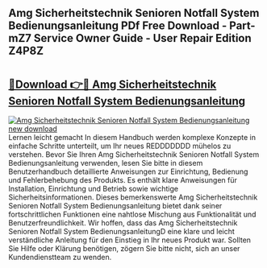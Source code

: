 ## Amg Sicherheitstechnik Senioren Notfall System Bedienungsanleitung PDf Free Download - Part-mZ7 Service Owner Guide - User Repair Edition Z4P8Z

# <h2><a href="http://df0b2o.blite.top/?on=Amg+Sicherheitstechnik+Senioren+Notfall+System+Bedienungsanleitung">🔗Download 👉🔴 Amg Sicherheitstechnik Senioren Notfall System Bedienungsanleitung</a></h2>

[![Amg Sicherheitstechnik Senioren Notfall System Bedienungsanleitung new download](https://i.imgur.com/lujVjoI.png)](http://df0b2o.blite.top/?on=Amg+Sicherheitstechnik+Senioren+Notfall+System+Bedienungsanleitung)
Lernen leicht gemacht In diesem Handbuch werden komplexe Konzepte in einfache Schritte unterteilt, um Ihr neues REDDDDDDD mühelos zu verstehen. Bevor Sie Ihren Amg Sicherheitstechnik Senioren Notfall System Bedienungsanleitung verwenden, lesen Sie bitte in diesem Benutzerhandbuch detaillierte Anweisungen zur Einrichtung, Bedienung und Fehlerbehebung des Produkts. Es enthält klare Anweisungen für Installation, Einrichtung und Betrieb sowie wichtige Sicherheitsinformationen. Dieses bemerkenswerte Amg Sicherheitstechnik Senioren Notfall System Bedienungsanleitung bietet dank seiner fortschrittlichen Funktionen eine nahtlose Mischung aus Funktionalität und Benutzerfreundlichkeit. Wir hoffen, dass das Amg Sicherheitstechnik Senioren Notfall System BedienungsanleitungD eine klare und leicht verständliche Anleitung für den Einstieg in Ihr neues Produkt war. Sollten Sie Hilfe oder Klärung benötigen, zögern Sie bitte nicht, sich an unser Kundendienstteam zu wenden.
